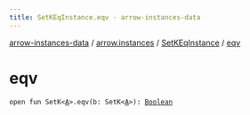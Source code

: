 ```yaml
---
title: SetKEqInstance.eqv - arrow-instances-data
---
```


[arrow-instances-data](../../index.html) / [arrow.instances](../index.html) / [SetKEqInstance](index.html) / [eqv](./eqv.html)

# eqv

`open fun SetK<`[`A`](index.html#A)`>.eqv(b: SetK<`[`A`](index.html#A)`>): `[`Boolean`](https://kotlinlang.org/api/latest/jvm/stdlib/kotlin/-boolean/index.html)